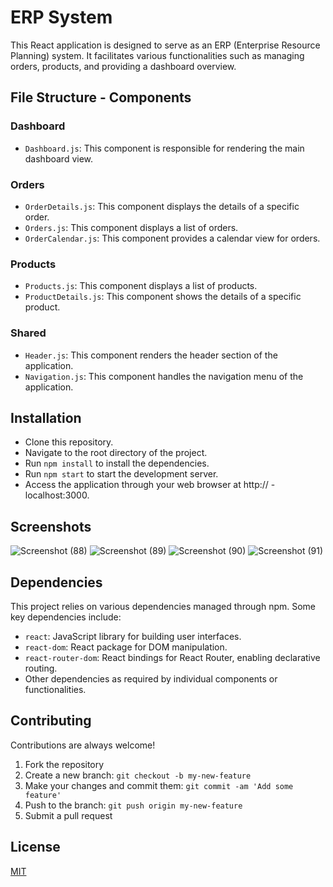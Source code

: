 
# ERP System

This React application is designed to serve as an ERP (Enterprise Resource Planning) system. It facilitates various functionalities such as managing orders, products, and providing a dashboard overview.



## File Structure - Components

### Dashboard
- `Dashboard.js`: This component is responsible for rendering the main dashboard view.

### Orders
- `OrderDetails.js`: This component displays the details of a specific order.
- `Orders.js`: This component displays a list of orders.
- `OrderCalendar.js`: This component provides a calendar view for orders.

### Products
- `Products.js`: This component displays a list of products.
- `ProductDetails.js`: This component shows the details of a specific product.

### Shared
- `Header.js`: This component renders the header section of the application.
- `Navigation.js`: This component handles the navigation menu of the application.


## Installation

- Clone this repository.
- Navigate to the root directory of the project.
- Run `npm install` to install the dependencies.
- Run `npm start` to start the development server.
- Access the application through your web browser at http:// - localhost:3000.
    
## Screenshots
![Screenshot (88)](https://github.com/Prads18/React-Erp-System/assets/93636134/8ec72919-6e48-4fd7-9dc5-574deb6f1d66)
![Screenshot (89)](https://github.com/Prads18/React-Erp-System/assets/93636134/f45b7832-b73e-4733-8925-e6d744cb4257)
![Screenshot (90)](https://github.com/Prads18/React-Erp-System/assets/93636134/19264c30-439e-4b02-86c8-e533b41fe02f)
![Screenshot (91)](https://github.com/Prads18/React-Erp-System/assets/93636134/665c449a-9d0d-4c77-8f7d-6f1e5e7cd270)



## Dependencies
This project relies on various dependencies managed through npm. Some key dependencies include:

- `react`: JavaScript library for building user interfaces.
- `react-dom`: React package for DOM manipulation.
- `react-router-dom`: React bindings for React Router, enabling declarative routing.
- Other dependencies as required by individual components or functionalities.
## Contributing

Contributions are always welcome!

1. Fork the repository
2. Create a new branch: `git checkout -b my-new-feature`
3. Make your changes and commit them: `git commit -am 'Add some feature'`
4. Push to the branch: `git push origin my-new-feature`
5. Submit a pull request


## License

[MIT](https://choosealicense.com/licenses/mit/)

